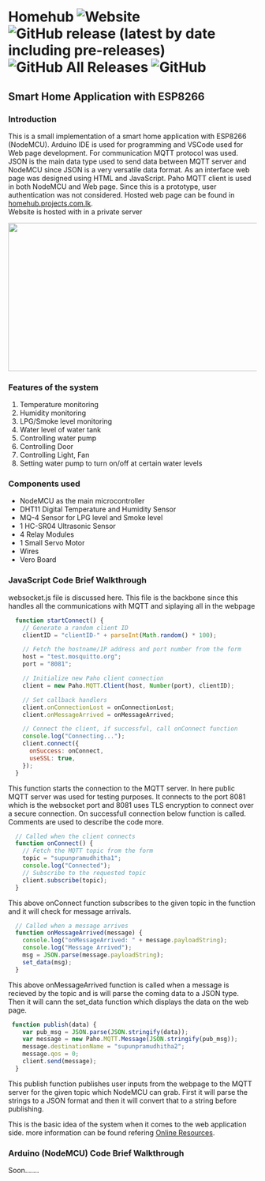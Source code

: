 # Homehub <img alt="Website" src="https://img.shields.io/website?down_color=red&down_message=Offline&label=homehub.projects.com.lk&up_message=Online&url=https://homehub.projects.com.lk"> <img alt="GitHub release (latest by date including pre-releases)" src="https://img.shields.io/github/v/release/tharukamannapperuma/homehub?include_prereleases"> <img alt="GitHub All Releases" src="https://img.shields.io/github/downloads/tharukamannapperuma/homehub/total?color=green"> <img alt="GitHub" src="https://img.shields.io/github/license/tharukamannapperuma/homehub">
## Smart Home Application with ESP8266

### Introduction
  
  This is a small implementation of a smart home application with ESP8266 (NodeMCU). Arduino IDE is used for programming and VSCode used for Web page development.  For communication MQTT protocol was used. JSON is the main data type used to send data between MQTT server and NodeMCU since JSON is a very versatile data format. As an interface web page was designed using HTML and JavaScript. Paho MQTT client is used in both NodeMCU and Web page. Since this is a prototype, user authentication was not considered. Hosted web page can be found in [homehub.projects.com.lk](https://homehub.projects.com.lk).<br> Website is hosted with in a private server
  <p align="center">
  <img width="600" height="300" src="https://drive.google.com/uc?export=view&id=1uO93WY-KICRMWEp0Y-bqNJMQTnH6iOR7">
</p>


### Features of the system
1. Temperature monitoring
2. Humidity monitoring
3.	LPG/Smoke level monitoring
4.	Water level of water tank
5.	Controlling water pump
6.	Controlling Door
7.	Controlling Light, Fan
8.	Setting water pump to turn on/off at certain water levels

### Components used
- NodeMCU as the main microcontroller
- DHT11 Digital Temperature and Humidity Sensor
- MQ-4 Sensor for LPG level and Smoke level
- 1 HC-SR04 Ultrasonic Sensor
- 4 Relay Modules
- 1 Small Servo Motor
- Wires
- Vero Board

### JavaScript Code Brief Walkthrough
websocket.js file is discussed here. This file is the backbone since this handles all the communications with MQTT and siplaying all in the webpage
```js
  function startConnect() {
    // Generate a random client ID
    clientID = "clientID-" + parseInt(Math.random() * 100);

    // Fetch the hostname/IP address and port number from the form
    host = "test.mosquitto.org";
    port = "8081";

    // Initialize new Paho client connection
    client = new Paho.MQTT.Client(host, Number(port), clientID);

    // Set callback handlers
    client.onConnectionLost = onConnectionLost;
    client.onMessageArrived = onMessageArrived;

    // Connect the client, if successful, call onConnect function
    console.log("Connecting...");
    client.connect({
      onSuccess: onConnect,
      useSSL: true,
    });
  }
```
This function starts the connection to the MQTT server. In here public MQTT server was used for testing purposes. It connects to the port 8081 which is the websocket port and 8081 uses TLS encryption to connect over a secure connection. On successfull connection below function is called. Comments are used to describe the code more.

```js
  // Called when the client connects
  function onConnect() {
    // Fetch the MQTT topic from the form
    topic = "supunpramudhitha1";
    console.log("Connected");
    // Subscribe to the requested topic
    client.subscribe(topic);
  }
```
This above onConnect function subscribes to the given topic in the function and it will check for message arrivals. 

```js
  // Called when a message arrives
  function onMessageArrived(message) {
    console.log("onMessageArrived: " + message.payloadString);
    console.log("Message Arrived");
    msg = JSON.parse(message.payloadString);
    set_data(msg);
  }
```
This above onMessageArrived function is called when a message is recieved by the topic and is will parse the coming data to a JSON type. Then it will cann the set_data function which displays the data on the web page.

```js
 function publish(data) {
    var pub_msg = JSON.parse(JSON.stringify(data));
    var message = new Paho.MQTT.Message(JSON.stringify(pub_msg));
    message.destinationName = "supunpramudhitha2";
    message.qos = 0;
    client.send(message);
  }
```
This publish function publishes user inputs from the webpage to the MQTT server for the given topic which NodeMCU can grab. First it will parse the strings to a JSON format and then it will convert that to a string before publishing.

This is the basic idea of the system when it comes to the web application side. 
more information can be found refering [Online Resources](http://www.steves-internet-guide.com/mqtt-websockets/).

### Arduino (NodeMCU) Code Brief Walkthrough

Soon.......
